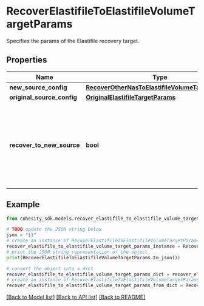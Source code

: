 # RecoverElastifileToElastifileVolumeTargetParams

Specifies the params of the Elastifile recovery target.

## Properties

Name | Type | Description | Notes
------------ | ------------- | ------------- | -------------
**new_source_config** | [**RecoverOtherNasToElastifileVolumeTargetParams**](RecoverOtherNasToElastifileVolumeTargetParams.md) |  | [optional] 
**original_source_config** | [**OriginalElastifileTargetParams**](OriginalElastifileTargetParams.md) |  | [optional] 
**recover_to_new_source** | **bool** | Specifies the parameter whether the recovery should be performed to a new or the original Elastifile target. | 

## Example

```python
from cohesity_sdk.models.recover_elastifile_to_elastifile_volume_target_params import RecoverElastifileToElastifileVolumeTargetParams

# TODO update the JSON string below
json = "{}"
# create an instance of RecoverElastifileToElastifileVolumeTargetParams from a JSON string
recover_elastifile_to_elastifile_volume_target_params_instance = RecoverElastifileToElastifileVolumeTargetParams.from_json(json)
# print the JSON string representation of the object
print(RecoverElastifileToElastifileVolumeTargetParams.to_json())

# convert the object into a dict
recover_elastifile_to_elastifile_volume_target_params_dict = recover_elastifile_to_elastifile_volume_target_params_instance.to_dict()
# create an instance of RecoverElastifileToElastifileVolumeTargetParams from a dict
recover_elastifile_to_elastifile_volume_target_params_from_dict = RecoverElastifileToElastifileVolumeTargetParams.from_dict(recover_elastifile_to_elastifile_volume_target_params_dict)
```
[[Back to Model list]](../README.md#documentation-for-models) [[Back to API list]](../README.md#documentation-for-api-endpoints) [[Back to README]](../README.md)



